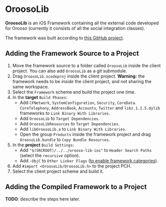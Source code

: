 # OroosoLib

**OroosoLib** is an iOS Framework containing all the external code developed for Orooso (currently it consists of all the social integration classes).

The framework was built according to [this GitHub project](https://github.com/jverkoey/iOS-Framework).

## Adding the Framework Source to a Project

1. Move the framework source to a folder called `OroosoLib` inside the client project. You can also add `OroosoLib` as a git submodule.
2. Drag `OroosoLib.xcodeproj` inside the client project. **Warning:** the framework needs to be *inside* the client project, and not sharing the same workspace.
3. Select the `Framework` scheme and build the project one time.
3. In the **target** `Build Phases`:
    * Add `CFNetwork`, `SystemConfiguration`, `Security`, `CoreData`. `CoreTelephony`, `AddressBook`, `Accounts`, `Twitter` and `libz.1.2.5.dylib` frameworks to `Link Binary With Libraries`.
    * Add `OroosoLib` to `Target Dependencies`.
    * Add `OroosoLibResources` to `Target Dependencies`.
    * Add `libOroosoLib.a` to `Link Binary With Libraries`.
    * Open the group `Products` inside the framework project and drag `OroosoLib.bundle` to `Copy Bundle Resources`.
4. In the **project** `Build Settings`:
    * Add `"$(SRCROOT)/../../orooso-lib-ios"` to `Header Search Paths` (select the `recursive` option).
    * Add `-ObjC` to `Other Linker Flags` ([to enable framework categories](http://developer.apple.com/library/mac/#qa/qa1490/_index.html)).
5. Add `#import <OroosoLib/OroosoLib.h>` to the project PCH.
6. Select the client project scheme and build it.

## Adding the Compiled Framework to a Project

**TODO**: describe the steps here later.